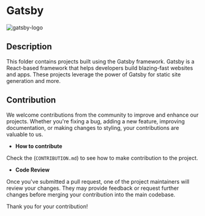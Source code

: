# Gatsby

![gatsby-logo](https://github.com/khaymanii/JSFusion/assets/116851212/8d65871f-59d6-41e7-8933-254170801f3a)


## Description

This folder contains projects built using the Gatsby framework. Gatsby is a React-based framework that helps developers build blazing-fast websites and apps. These projects leverage the power of Gatsby for static site generation and more.

## Contribution

We welcome contributions from the community to improve and enhance our projects. Whether you're fixing a bug, adding a new feature, improving documentation, or making changes to styling, your contributions are valuable to us.

- **How to contribute**

Check the (`CONTRIBUTION.md`) to see how to make contribution to the project.

- **Code Review**

Once you've submitted a pull request, one of the project maintainers will review your changes. They may provide feedback or request further changes before merging your contribution into the main codebase.

Thank you for your contribution!
